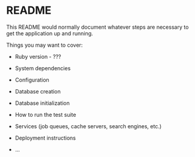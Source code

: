 # README

This README would normally document whatever steps are necessary to get the
application up and running.

Things you may want to cover:

* Ruby version - ???

* System dependencies

* Configuration

* Database creation

* Database initialization

* How to run the test suite

* Services (job queues, cache servers, search engines, etc.)

* Deployment instructions

* ...
